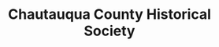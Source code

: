 ---
layout: repo
title: "Chautauqua County Historical Society"
id: 23067
permalink: repos/23067/
---